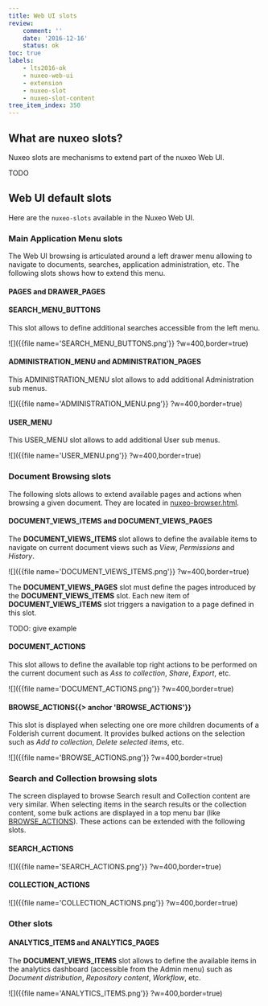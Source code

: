 ```yaml
---
title: Web UI slots
review:
    comment: ''
    date: '2016-12-16'
    status: ok
toc: true
labels:
    - lts2016-ok
    - nuxeo-web-ui
    - extension
    - nuxeo-slot
    - nuxeo-slot-content
tree_item_index: 350
---
```


## What are nuxeo slots?

Nuxeo slots are mechanisms to extend part of the nuxeo Web UI.

TODO

## Web UI default slots

Here are the `nuxeo-slots` available in the Nuxeo Web UI.

### Main Application Menu slots

The Web UI browsing is articulated around a left drawer menu allowing to navigate to documents, searches, application administration, etc. The following slots shows how to extend this menu.

#### PAGES and DRAWER_PAGES

#### SEARCH_MENU_BUTTONS

This slot allows to define additional searches accessible from the left menu.

![]({{file name='SEARCH_MENU_BUTTONS.png'}} ?w=400,border=true)

#### ADMINISTRATION_MENU and ADMINISTRATION_PAGES

This ADMINISTRATION_MENU slot allows to add additional Administration sub menus.

![]({{file name='ADMINISTRATION_MENU.png'}} ?w=400,border=true)

#### USER_MENU

This USER_MENU slot allows to add additional User sub menus.

![]({{file name='USER_MENU.png'}} ?w=400,border=true)

### Document Browsing slots

The following slots allows to extend available pages and actions when browsing a given document. They are located in [nuxeo-browser.html](https://github.com/nuxeo/nuxeo-web-ui/blob/0.8/elements/nuxeo-browser/nuxeo-browser.html).

#### DOCUMENT_VIEWS_ITEMS and DOCUMENT_VIEWS_PAGES

The **DOCUMENT_VIEWS_ITEMS** slot allows to define the available items to navigate on current document views such as *View*, *Permissions* and *History*.

![]({{file name='DOCUMENT_VIEWS_ITEMS.png'}} ?w=400,border=true)


The **DOCUMENT_VIEWS_PAGES** slot must define the pages introduced by the **DOCUMENT_VIEWS_ITEMS** slot. Each new item of **DOCUMENT_VIEWS_ITEMS** slot triggers a navigation to a page defined in this slot.

TODO: give example

#### DOCUMENT_ACTIONS

This slot allows to define the available top right actions to be performed on the current document such as *Ass to collection*, *Share*, *Export*, etc.

![]({{file name='DOCUMENT_ACTIONS.png'}} ?w=400,border=true)

#### BROWSE_ACTIONS{{> anchor 'BROWSE_ACTIONS'}}

This slot is displayed when selecting one ore more children documents of a Folderish current document. It provides bulked actions on the selection such as *Add to collection*, *Delete selected items*, etc.

![]({{file name='BROWSE_ACTIONS.png'}} ?w=400,border=true)

### Search and Collection browsing slots

The screen displayed to browse Search result and Collection content are very similar. When selecting items in the search results or the collection content, some bulk actions are displayed in a top menu bar (like [BROWSE_ACTIONS](#browse_actions-anchor-browse_actions-)). These actions can be extended with the following slots.

#### SEARCH_ACTIONS

![]({{file name='SEARCH_ACTIONS.png'}} ?w=400,border=true)

#### COLLECTION_ACTIONS

![]({{file name='COLLECTION_ACTIONS.png'}} ?w=400,border=true)

### Other slots

#### ANALYTICS_ITEMS and ANALYTICS_PAGES

The **DOCUMENT_VIEWS_ITEMS** slot allows to define the available items in the analytics dashboard (accessible from the Admin menu) such as  *Document distribution*, *Repository content*, *Workflow*, etc.

![]({{file name='ANALYTICS_ITEMS.png'}} ?w=400,border=true)
